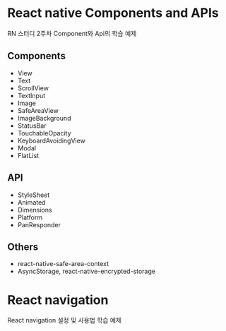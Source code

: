 # React native Components and APIs

RN 스터디 2주차 Component와 Api의 학습 예제

## Components

- View
- Text
- ScrollView
- TextInput
- Image
- SafeAreaView
- ImageBackground
- StatusBar
- TouchableOpacity
- KeyboardAvoidingView
- Modal
- FlatList

## API

- StyleSheet
- Animated
- Dimensions
- Platform
- PanResponder

## Others

- react-native-safe-area-context
- AsyncStorage, react-native-encrypted-storage

# React navigation

React navigation 설정 및 사용법 학습 예제
